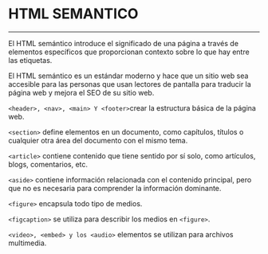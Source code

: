 # HTML SEMANTICO

----

El HTML semántico introduce el significado de una página a través de elementos específicos que proporcionan contexto sobre lo que hay entre las etiquetas.

El HTML semántico es un estándar moderno y hace que un sitio web sea accesible para las personas que usan lectores de pantalla para traducir la página web y mejora el SEO de su sitio web.

`<header>, <nav>, <main> Y <footer>`crear la estructura básica de la página web.

`<section>` define elementos en un documento, como capítulos, títulos o cualquier otra área del documento con el mismo tema.

`<article>` contiene contenido que tiene sentido por sí solo, como artículos, blogs, comentarios, etc.

`<aside>` contiene información relacionada con el contenido principal, pero que no es necesaria para comprender la información dominante.

`<figure>` encapsula todo tipo de medios.

`<figcaption>` se utiliza para describir los medios en `<figure>`.

`<video>, <embed> y los <audio>` elementos se utilizan para archivos multimedia.